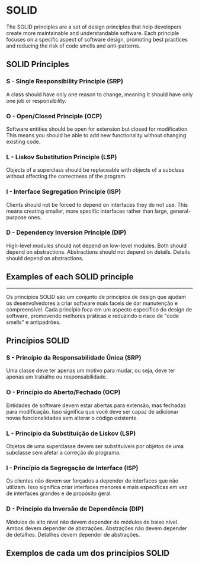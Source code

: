 # SOLID
The SOLID principles are a set of design principles that help developers create more maintainable and understandable software. Each principle focuses on a specific aspect of software design, promoting best practices and reducing the risk of code smells and anti-patterns.

## SOLID Principles

### S - Single Responsibility Principle (SRP)
A class should have only one reason to change, meaning it should have only one job or responsibility.

### O - Open/Closed Principle (OCP)
Software entities should be open for extension but closed for modification. This means you should be able to add new functionality without changing existing code.

### L - Liskov Substitution Principle (LSP)
Objects of a superclass should be replaceable with objects of a subclass without affecting the correctness of the program.

### I - Interface Segregation Principle (ISP)
Clients should not be forced to depend on interfaces they do not use. This means creating smaller, more specific interfaces rather than large, general-purpose ones.

### D - Dependency Inversion Principle (DIP)
High-level modules should not depend on low-level modules. Both should depend on abstractions. Abstractions should not depend on details. Details should depend on abstractions.

## Examples of each SOLID principle

---

Os princípios SOLID são um conjunto de princípios de design que ajudam os desenvolvedores a criar software mais faceis de dar manutenção e compreensível. Cada princípio foca em um aspecto específico do design de software, promovendo melhores práticas e reduzindo o risco de "code smells" e antipadrões.

## Princípios SOLID

### S - Princípio da Responsabilidade Única (SRP)
Uma classe deve ter apenas um motivo para mudar, ou seja, deve ter apenas um trabalho ou responsabilidade.

### O - Princípio do Aberto/Fechado (OCP)
Entidades de software devem estar abertas para extensão, mas fechadas para modificação. Isso significa que você deve ser capaz de adicionar novas funcionalidades sem alterar o código existente.

### L - Princípio da Substituição de Liskov (LSP)
Objetos de uma superclasse devem ser substituíveis por objetos de uma subclasse sem afetar a correção do programa.

### I - Princípio da Segregação de Interface (ISP)
Os clientes não devem ser forçados a depender de interfaces que não utilizam. Isso significa criar interfaces menores e mais específicas em vez de interfaces grandes e de propósito geral.

### D - Princípio da Inversão de Dependência (DIP)
Módulos de alto nível não devem depender de módulos de baixo nível. Ambos devem depender de abstrações. Abstrações não devem depender de detalhes. Detalhes devem depender de abstrações.

## Exemplos de cada um dos princípios SOLID